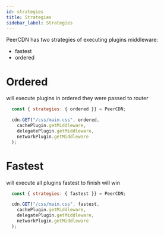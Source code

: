 ```yaml
---
id: strategies
title: Strategies
sidebar_label: Strategies
---
```


PeerCDN has two strategies of executing plugins middleware:

- fastest
- ordered

# Ordered

will execute plugins in ordered they were passed to router

```js
  const { strategies: { ordered }} = PeerCDN;

  cdn.GET("/css/main.css", ordered,
    cachePlugin.getMiddleware,
    delegatePlugin.getMiddleware,
    networkPlugin.getMiddleware
  );
```

# Fastest

will execute all plugins fastest to finish will win

```js
  const { strategies: { fastest }} = PeerCDN;

  cdn.GET("/css/main.css", fastest,
    cachePlugin.getMiddleware,
    delegatePlugin.getMiddleware,
    networkPlugin.getMiddleware
  );
```
